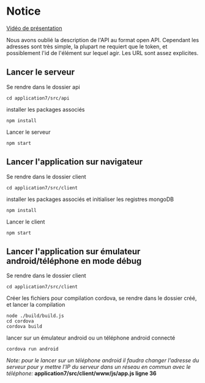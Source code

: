 Notice 
===========

[Vidéo de présentation](https://www.youtube.com/watch?v=umR5u4scHks)

Nous avons oublié la description de l'API au format open API.
Cependant les adresses sont très simple, la plupart ne requiert que le token, et possiblement l'id de l'élément sur lequel agir. Les URL sont assez explicites. 

Lancer le serveur
-----

Se rendre dans le dossier api
```
cd application7/src/api
```
installer les packages associés
```
npm install
```
Lancer le serveur
```
npm start
```

Lancer l'application sur navigateur
----

Se rendre dans le dossier client
```
cd application7/src/client
```
installer les packages associés et initialiser les registres mongoDB
```
npm install
```
Lancer le client
```
npm start
```

Lancer l'application sur émulateur android/téléphone en mode débug
----

Se rendre dans le dossier client
```
cd application7/src/client
```

Créer les fichiers pour compilation cordova, se rendre dans le dossier créé, et lancer la compilation
```
node ./build/build.js
cd cordova
cordova build
```
lancer sur un émulateur android ou un téléphone android connecté
```
cordova run android
```
*Note: pour le lancer sur un téléphone android il faudra changer l'adresse du serveur pour y mettre l'IP du serveur dans un réseau en commun avec le téléphone:* **application7/src/client/www/js/app.js ligne 36** 
